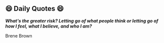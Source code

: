 ## 😄 Daily Quotes 😄

_**What's the greater risk? Letting go of what people think or letting go of how I feel, what I believe, and who I am?**_

Brene Brown

